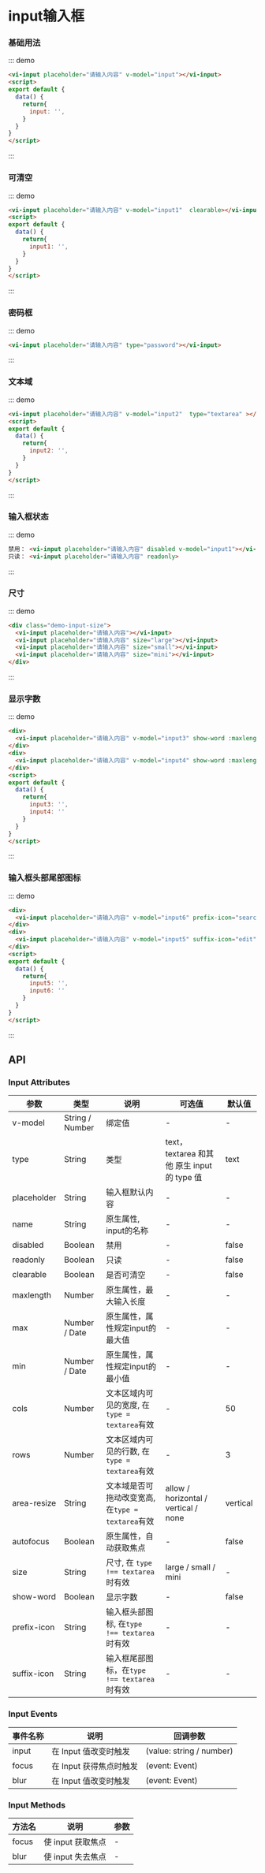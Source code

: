 <script>
export default {
  data() {
    return{
      input: '',
      input1: '',
      input2: '',
      input3: '',
      input4: '',
      input5: '',
      input6: ''
    }
  },
  methods: {
    
  },
}
</script>

# input输入框

### 基础用法

::: demo
``` html
<vi-input placeholder="请输入内容" v-model="input"></vi-input>
<script>
export default {
  data() {
    return{
      input: '',
    }
  }
}
</script>
```
:::

### 可清空

::: demo
``` html
<vi-input placeholder="请输入内容" v-model="input1"  clearable></vi-input>
<script>
export default {
  data() {
    return{
      input1: '',
    }
  }
}
</script>
```
:::


### 密码框
::: demo
``` html
<vi-input placeholder="请输入内容" type="password"></vi-input>
```
:::

### 文本域
::: demo
``` html
<vi-input placeholder="请输入内容" v-model="input2"  type="textarea" ></vi-input>
<script>
export default {
  data() {
    return{
      input2: '',
    }
  }
}
</script>
```
:::


### 输入框状态
::: demo
``` html
禁用： <vi-input placeholder="请输入内容" disabled v-model="input1"></vi-input>
只读： <vi-input placeholder="请输入内容" readonly>
```
:::

### 尺寸
::: demo
``` html
<div class="demo-input-size">
  <vi-input placeholder="请输入内容"></vi-input>
  <vi-input placeholder="请输入内容" size="large"></vi-input>
  <vi-input placeholder="请输入内容" size="small"></vi-input>
  <vi-input placeholder="请输入内容" size="mini"></vi-input>
</div>
```
:::

### 显示字数
::: demo
``` html
<div>
  <vi-input placeholder="请输入内容" v-model="input3" show-word :maxlength="10" ></vi-input>
</div>
<div>
  <vi-input placeholder="请输入内容" v-model="input4" show-word :maxlength="30" type="textarea"></vi-input>
</div>
<script>
export default {
  data() {
    return{
      input3: '',
      input4: ''
    }
  }
}
</script>
```
:::

### 输入框头部尾部图标
::: demo
``` html
<div>
  <vi-input placeholder="请输入内容" v-model="input6" prefix-icon="search"></vi-input>
</div>
<div>
  <vi-input placeholder="请输入内容" v-model="input5" suffix-icon="edit"></vi-input>
</div>
<script>
export default {
  data() {
    return{
      input5: '',
      input6: ''
    }
  }
}
</script>
```
:::

## API
### Input Attributes
|参数|类型|说明|可选值|默认值|
|-|-|-|-|-|
|v-model|String / Number|绑定值|-|-|
|type|String|类型|text，textarea 和其他 原生 input 的 type 值|text|
|placeholder|String|输入框默认内容|-|-|
|name|String|原生属性, input的名称|-|-|
|disabled|Boolean|禁用|-|false|
|readonly|Boolean|只读|-|false|
|clearable|Boolean|是否可清空|-|false|
|maxlength|Number|原生属性，最大输入长度|-|-|
|max|Number / Date|原生属性，属性规定input的最大值|-|-|
|min|Number / Date|原生属性，属性规定input的最小值|-|-|
|cols|Number|文本区域内可见的宽度, 在```type = textarea```有效|-|50|
|rows|Number|文本区域内可见的行数, 在```type = textarea```有效|-|3|
|area-resize|String|文本域是否可拖动改变宽高, 在```type = textarea```有效|allow / horizontal / vertical / none|vertical|
|autofocus|Boolean|原生属性，自动获取焦点|-|false|
|size|String|尺寸, 在 ```type !== textarea```时有效|large / small / mini|-|
|show-word|Boolean|显示字数|-|false|
|prefix-icon|String|输入框头部图标, 在```type !== textarea```时有效|-|-|
|suffix-icon|String|输入框尾部图标，在```type !== textarea```时有效|-|-|

### Input Events
|事件名称|说明|回调参数|
|-|-|-|
|input|在 Input 值改变时触发|(value: string / number)|
|focus|在 Input 获得焦点时触发|(event: Event)|
|blur|在 Input 值改变时触发|(event: Event)|


### Input Methods
|方法名|说明|参数|
|-|-|-|
|focus|使 input 获取焦点|-|
|blur|使 input 失去焦点|-|